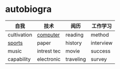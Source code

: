 # autobiogra

| 自我| 技术| 阅历| 工作学习|
|-|-|-|-|
|cultivation|[computer](computer/readme.md)|reading|method|
|[sports](sports/readme.md)|paper|history|interview|
|music|intrest tec|movie|success|
|capability|electronic|traveling|survey|
